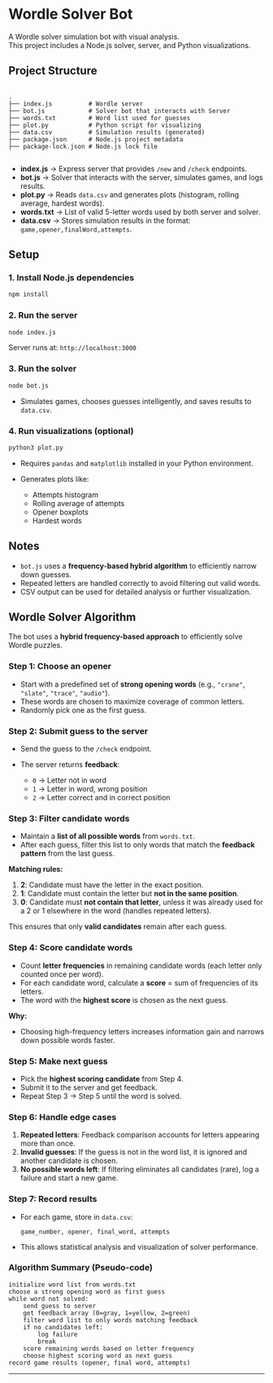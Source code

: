 # Wordle Solver Bot

A Wordle solver simulation bot with visual analysis.  
This project includes a Node.js solver, server, and Python visualizations.

## Project Structure

```

.
├── index.js          # Wordle server
├── bot.js            # Solver bot that interacts with Server
├── words.txt         # Word list used for guesses
├── plot.py           # Python script for visualizing 
├── data.csv          # Simulation results (generated)
├── package.json      # Node.js project metadata
├── package-lock.json # Node.js lock file


````

- **index.js** → Express server that provides `/new` and `/check` endpoints.  
- **bot.js** → Solver that interacts with the server, simulates games, and logs results.  
- **plot.py** → Reads `data.csv` and generates plots (histogram, rolling average, hardest words).  
- **words.txt** → List of valid 5-letter words used by both server and solver.  
- **data.csv** → Stores simulation results in the format: `game,opener,finalWord,attempts`.  

## Setup

### 1. Install Node.js dependencies

```bash
npm install
````

### 2. Run the server

```bash
node index.js
```

Server runs at: `http://localhost:3000`

### 3. Run the solver

```bash
node bot.js
```

* Simulates games, chooses guesses intelligently, and saves results to `data.csv`.

### 4. Run visualizations (optional)

```bash
python3 plot.py
```

* Requires `pandas` and `matplotlib` installed in your Python environment.
* Generates plots like:

  * Attempts histogram
  * Rolling average of attempts
  * Opener boxplots
  * Hardest words


## Notes

* `bot.js` uses a **frequency-based hybrid algorithm** to efficiently narrow down guesses.
* Repeated letters are handled correctly to avoid filtering out valid words.
* CSV output can be used for detailed analysis or further visualization.

## Wordle Solver Algorithm

The bot uses a **hybrid frequency-based approach** to efficiently solve Wordle puzzles. 
### **Step 1: Choose an opener**

* Start with a predefined set of **strong opening words** (e.g., `"crane"`, `"slate"`, `"trace"`, `"audio"`).
* These words are chosen to maximize coverage of common letters.
* Randomly pick one as the first guess.

### **Step 2: Submit guess to the server**

* Send the guess to the `/check` endpoint.
* The server returns **feedback**:

  * `0` → Letter not in word
  * `1` → Letter in word, wrong position
  * `2` → Letter correct and in correct position

### **Step 3: Filter candidate words**

* Maintain a **list of all possible words** from `words.txt`.
* After each guess, filter this list to only words that match the **feedback pattern** from the last guess.

**Matching rules:**

1. **2**: Candidate must have the letter in the exact position.
2. **1**: Candidate must contain the letter but **not in the same position**.
3. **0**: Candidate must **not contain that letter**, unless it was already used for a 2 or 1 elsewhere in the word (handles repeated letters).

This ensures that only **valid candidates** remain after each guess.

### **Step 4: Score candidate words**

* Count **letter frequencies** in remaining candidate words (each letter only counted once per word).
* For each candidate word, calculate a **score** = sum of frequencies of its letters.
* The word with the **highest score** is chosen as the next guess.

**Why:**
* Choosing high-frequency letters increases information gain and narrows down possible words faster.

### **Step 5: Make next guess**

* Pick the **highest scoring candidate** from Step 4.
* Submit it to the server and get feedback.
* Repeat Step 3 → Step 5 until the word is solved.

### **Step 6: Handle edge cases**

1. **Repeated letters**: Feedback comparison accounts for letters appearing more than once.
2. **Invalid guesses**: If the guess is not in the word list, it is ignored and another candidate is chosen.
3. **No possible words left**: If filtering eliminates all candidates (rare), log a failure and start a new game.

### **Step 7: Record results**

* For each game, store in `data.csv`:

  ```csv
  game_number, opener, final_word, attempts
  ```
* This allows statistical analysis and visualization of solver performance.


### **Algorithm Summary (Pseudo-code)**

```text
initialize word list from words.txt
choose a strong opening word as first guess
while word not solved:
    send guess to server
    get feedback array (0=gray, 1=yellow, 2=green)
    filter word list to only words matching feedback
    if no candidates left:
        log failure
        break
    score remaining words based on letter frequency
    choose highest scoring word as next guess
record game results (opener, final word, attempts)
```

---

